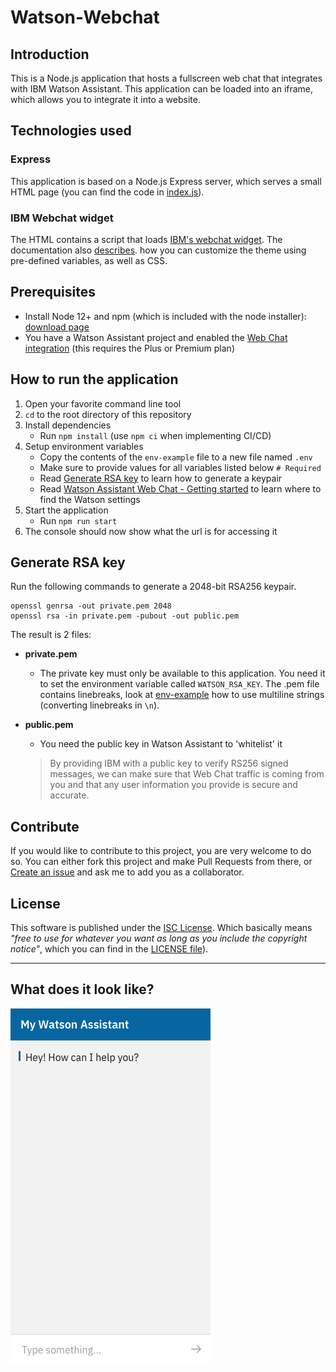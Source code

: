 # Watson-Webchat

## Introduction 
This is a Node.js application that hosts a fullscreen web chat that integrates with IBM Watson Assistant. This application can be loaded into an iframe, which allows you to integrate it into a website.

## Technologies used

### Express
This application is based on a Node.js Express server, which serves a small HTML page (you can find the code in [index.js](index.js)). 

### IBM Webchat widget
The HTML contains a script that loads [IBM's webchat widget](https://web-chat.global.assistant.watson.cloud.ibm.com/docs.html). The documentation also [describes](https://web-chat.global.assistant.watson.cloud.ibm.com/docs.html?to=tutorials-carbon-themes). how you can customize the theme using pre-defined variables, as well as CSS.

## Prerequisites

- Install Node 12+ and npm (which is included with the node installer): [download page](https://nodejs.org/en/download/)
- You have a Watson Assistant project and enabled the [Web Chat integration](https://cloud.ibm.com/docs/assistant?topic=assistant-deploy-web-chat) (this requires the Plus or Premium plan)

## How to run the application

1. Open your favorite command line tool
2. `cd` to the root directory of this repository
3. Install dependencies
    - Run `npm install` (use `npm ci` when implementing CI/CD)
4. Setup environment variables
    - Copy the contents of the `env-example` file to a new file named `.env`
    - Make sure to provide values for all variables listed below `# Required`
    - Read [Generate RSA key](#Generate-RSA-key) to learn how to generate a keypair
    - Read [Watson Assistant Web Chat - Getting started](https://web-chat.global.assistant.watson.cloud.ibm.com/docs.html?to=tutorials-getting-started) to learn where to find the Watson settings
5. Start the application
    - Run `npm run start`
6. The console should now show what the url is for accessing it

## Generate RSA key

Run the following commands to generate a 2048-bit RSA256 keypair.
```
openssl genrsa -out private.pem 2048
openssl rsa -in private.pem -pubout -out public.pem
```
The result is 2 files:
- **private.pem**
  - The private key must only be available to this application. You need it to set the environment variable called `WATSON_RSA_KEY`. The .pem file contains linebreaks, look at [env-example](env-example) how to use multiline strings (converting linebreaks in `\n`).

- **public.pem**
  - You need the public key in Watson Assistant to 'whitelist' it
  > By providing IBM with a public key to verify RS256 signed messages, we can make sure that Web Chat traffic is coming from you and that any user information you provide is secure and accurate.

## Contribute

If you would like to contribute to this project, you are very welcome to do so. You can either fork this project and make Pull Requests from there, or [Create an issue](https://github.com/EdwinOtten/Watson-Webchat/issues/new) and ask me to add you as a collaborator.

## License

This software is published under the [ISC License](https://opensource.org/licenses/ISC). Which basically means _"free to use for whatever you want as long as you include the copyright notice"_, which you can find in the [LICENSE file](LICENSE)).

---

## What does it look like?

![Screenshot](readme-assets/screenshot.png)
